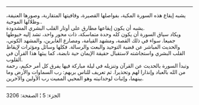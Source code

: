------------------------------------------------------------------------

يشبه إيقاع هذه السورة المكية، بفواصلها القصيرة، وقافيتها المتقاربة،
وصورها العنيفة، وظلالها الموحية..  
يشبه أن يكون إيقاعها مطارق على أوتار القلب البشري المشدودة.  
ويكاد سياق السورة أن يكون كله وحدة متماسكة، ذات محور واحد، تشد إليه
خيوطها جميعا. سواء في ذلك القصة، ومشهد القيامة، ومصارع الغابرين، والمشهد
الكوني، والحديث المباشر عن قضية التوحيد والبعث والرسالة. فكلها وسائل
ومؤثرات لإيقاظ القلب البشري واستجاشته لاستقبال حقيقة الإيمان حية نابضة،
كما يبثها هذا القرآن في القلوب.  
وتبدأ السورة بالحديث عن القرآن وتنزيله في ليلة مباركة فيها يفرق كل أمر
حكيم، رحمة من الله بالعباد وإنذارا لهم وتحذيرا. ثم تعريف للناس بربهم: رب
السماوات والأرض وما بينهما، وإثبات لوحدانيته وهو المحيي المميت رب
الأولين والآخرين.

------------------------------------------------------------------------

الجزء: 5 ¦ الصفحة: 3206
